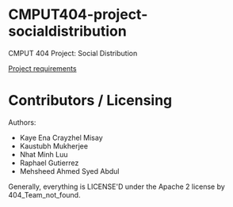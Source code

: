 CMPUT404-project-socialdistribution
===================================

CMPUT 404 Project: Social Distribution

[Project requirements](https://github.com/uofa-cmput404/project-socialdistribution/blob/master/project.org) 

Contributors / Licensing
========================

Authors:

    
* Kaye Ena Crayzhel Misay
* Kaustubh Mukherjee
* Nhat Minh Luu
* Raphael Gutierrez
* Mehsheed Ahmed Syed Abdul

Generally, everything is LICENSE'D under the Apache 2 license by 404_Team_not_found.

